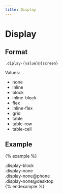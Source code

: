 ```yaml
---
title: Display
---
```


# Display

## Format

```
.diplay-{value}@{screen}
```

Values:

- none
- inline
- block
- inline-block
- flex
- inline-flex
- grid
- table
- table-row
- table-cell

## Example

{% example %}
<div class="display-block padding-3">
  .display-block
</div>
<div class="display-none padding-3">
  .display-none
</div>
<div class="display-none display-block@tablet padding-3">
  .display-none@phone
</div>
<div class="display-none@desktop padding-3">
  .display-none@desktop
</div>
{% endexample %}

